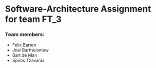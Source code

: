 # Software-Architecture Assignment for team FT_3

### Team members:
* Felix Barten
* Joel Bartholomew
* Bart de Man
* Spiros Tzavaras



